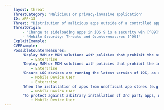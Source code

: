 ```yaml
---
    layout: threat
    ThreatCategory: "Malicious or privacy-invasive application"
    ID: APP-15
    Threat: "Distribution of malicious apps outside of a controlled app store"
    ThreatOrigin:
        - "Change to sideloading apps in iOS 9 is a security win [^89]"
        - "Mobile Security: Threats and Countermeasures [^90]"
    ExploitExample:
    CVEExample:
    PossibleCountermeasures:
        "Deploy MAM or MDM solutions with policies that prohibit the side-loading of apps, which may bypass security checks on the app.":
            - Enterprise
        "Deploy MAM or MDM solutions with policies that prohibit the installation of apps from 3rd party (unofficial) app stores.":
            - Enterprise
        "Ensure iOS devices are running the latest version of iOS, as iOS 9 introduces improvements to make it more difficult for users to inadvertently install non-Apple App Store apps (e.g. apps distributed using illicitly obtained enterprise certificates).":
            - Mobile Device User
            - Enterprise
        "When the installation of apps from unofficial app stores (e.g., enterprise app stores) is necessary, use Android Verify Apps feature to identify potentially harmful apps.":
            - Mobile Device User
        "To protect against arbitrary installation of 3rd party apps, when the installation of apps from unofficial app stores (e.g., enterprise app stores) is necessary, disable the installation of 3rd party apps once installation is complete.":
            - Mobile Device User
---
```

